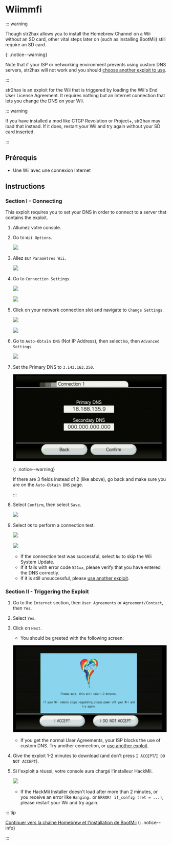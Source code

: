 # Wiimmfi

::: warning

Though str2hax allows you to install the Homebrew Channel on a Wii without an SD card, other vital steps later on (such as installing BootMii) still require an SD card.

{: .notice--warning}

Note that if your ISP or networking environment prevents using custom DNS servers, str2hax will not work and you should [choose another exploit to use](get-started).

:::

str2hax is an exploit for the Wii that is triggered by loading the Wii's End User License Agreement. It requires nothing but an Internet connection that lets you change the DNS on your Wii.

::: warning

If you have installed a mod like CTGP Revolution or Project+, str2hax may load that instead. If it does, restart your Wii and try again without your SD card inserted.

:::

## Prérequis

- Une Wii avec une connexion Internet

## Instructions

### Section I - Connecting

This exploit requires you to set your DNS in order to connect to a server that contains the exploit.

1. Allumez votre console.

2. Go to `Wii Options`.

    ![](/images/riiconnect24/Internet_1.png)

3. Allez sur `Paramètres Wii`.

    ![](/images/riiconnect24/Internet_2.png)

4. Go to `Connection Settings`.

    ![](/images/riiconnect24/Internet_3.png)

    ![](/images/riiconnect24/Internet_4.png)

5. Click on your network connection slot and navigate to `Change Settings`.

    ![](/images/riiconnect24/Internet_5.png)

    ![](/images/riiconnect24/Internet_6.png)

6. Go to `Auto-Obtain DNS` (Not IP Address), then select `No`, then `Advanced Settings`.

    ![](/images/riiconnect24/Internet_7.png)

7. Set the Primary DNS to `3.143.163.250`.

    ![](/images/exploits/str2hax/dns.png)

    {: .notice--warning}

    If there are 3 fields instead of 2 (like above), go back and make sure you are on the `Auto-Obtain DNS` page.

    :::

8. Select `Confirm`, then select `Save`.

    ![](/images/riiconnect24/Internet_10.png)

9. Select `OK` to perform a connection test.

    ![](/images/riiconnect24/Internet_11.png)

    ![](/images/riiconnect24/Internet_12.png)

    - If the connection test was successful, select `No` to skip the Wii System Update.
    - If it fails with error code `521xx`, please verify that you have entered the DNS correctly.
    - If it is still unsuccessful, please [use another exploit](get-started).

### Section II - Triggering the Exploit

1. Go to the `Internet` section, then `User Agreements` or `Agreement/Contact`, then `Yes`.

2. Select `Yes`.

3. Click on `Next`.

    - You should be greeted with the following screen:

    ![](/images/exploits/str2hax/EULA.png)

    - If you get the normal User Agreements, your ISP blocks the use of custom DNS. Try another connection, or [use another exploit](get-started).

4. Give the exploit 1-2 minutes to download (and don't press `I ACCEPT`/`I DO NOT ACCEPT`).

5. Si l'exploit a réussi, votre console aura chargé l'installeur HackMii.

    ![](/images/hackmii/scam.png)

    - If the HackMii Installer doesn't load after more than 2 minutes, or you receive an error like `Hanging.` or `ERROR! if_config (ret = ...)`, please restart your Wii and try again.

::: tip

[Continuer vers la chaîne Homebrew et l'installation de BootMii](hbc)
{: .notice--info}

:::
